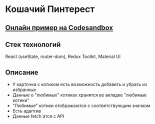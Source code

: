 # Кошачий Пинтерест

## [Онлайн пример на Codesandbox](https://codesandbox.io/s/cats-pinterest-0gc3q0)

## Стек технологий

React (useState, router-dom), Redux Toolkit, Material UI

## Описание

- У карточки с котиком есть возможность добавить и убрать из избранных
- Данные о "любимых" котиках хранятся во вкладке "любимые котики"
- "Любимые" котики отображаются с соответствующим значком
- Есть адаптив
- Данные fetch`атся с API
